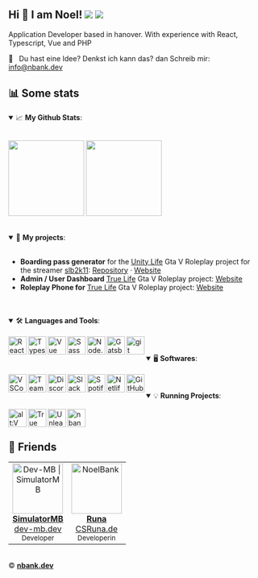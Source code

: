 ## Hi 👋 I am Noel! ![](https://komarev.com/ghpvc/?username=noelbank&color=4d2860) ![](https://hit.yhype.me/github/profile?user_id=24194246)

Application Developer based in hanover. With experience with React, Typescript, Vue and PHP

📧&nbsp;&nbsp; Du hast eine Idee? Denkst ich kann das? dan Schreib mir: 	<a href="mailto:info@nbank.dev">info@nbank.dev</a>


## 📊 Some stats

<details open>
 <summary> 📈  <b>My Github Stats</b>: </summary>
<br />
<p align = "left">
  <img height="150em" src="https://github-readme-stats.vercel.app/api/?username=noelbank&theme=react&count_private=true&include_all_commits=true" />
  <img height="150em" src="https://github-readme-stats.vercel.app/api/top-langs?username=noelbank&show_icons=true&theme=react&count_private=true&layout=compact&hide=java,html,handlebars" />
</p>
</details>
<br />
<details open>
 <summary> 📕  <b>My projects</b>: </summary>
<br />
<ul>
 <li><b>Boarding pass generator</b> for the <a href="https://unity-life.de/">Unity Life</a> Gta V Roleplay project for the streamer <a href="https://www.twitch.tv/slb2k11">slb2k11</a>: <a href="https://github.com/NoelBank/slb2k11-boardingpass">Repository</a> ·  <a href="http://slb2k11.nbank.dev/?ref=nbank-github">Website</a></li>
  <li><b>Admin / User Dashboard</b> <a href="https://truelife-rp.de/">True Life</a> Gta V Roleplay project: <a href="http://dashboard.truelife-rp.de/?ref=nbank-github">Website</a></li>
   <li><b>Roleplay Phone for</b> <a href="https://truelife-rp.de/">True Life</a> Gta V Roleplay project: <a href="http://truelife-rp.de/?ref=nbank-github">Website</a></li>
 </ul>

</details>
<br />
<br />

<details open>
 <summary> 🛠️   <b>Languages and Tools</b>: </summary>
<br />
<a href="#" target="_blank"><img align="left" alt="React" width="36px" src="https://cdn.nbank.dev/images/react.png" /></a>
<a href="#" target="_blank"><img align="left" alt="Typescript" width="36px" src="https://cdn.nbank.dev/images/typescript.svg" /></a>
<a href="#" target="_blank"><img align="left" alt="Vue" width="36px" src="https://cdn.nbank.dev/images/vue.png" /></a>
<a href="#" target="_blank"><img align="left" alt="Sass" width="36px" src="https://cdn.nbank.dev/images/sass.png" /></a>
<a href="#" target="_blank"><img align="left" alt="Node.JS" width="36px" src="https://cdn.nbank.dev/images/node.png" /></a>
<a href="#" target="_blank"><img align="left" alt="GatsbyJS" width="36px" src="https://cdn.nbank.dev/images/gatsby.svg" /></a>
<a href="#" target="_blank"> <img align="left" alt="git" width="36px" src="https://cdn.nbank.dev/images/git.png"/></a>
</details>
<br />
<br />


<details open>
 <summary> 🖥️   <b>Softwares</b>: </summary>
<br>
<a href="#" target="_blank"><img align="left" alt="VSCode" width="36px" src="https://cdn.nbank.dev/images/vscode.png" /></a>
<a href="#" target="_blank"><img align="left" alt="Teamspeak" width="36px" src="https://cdn.nbank.dev/images/teamspeak.png" /></a>
<a href="#" target="_blank"><img align="left" alt="Discord" width="36px" src="https://cdn.nbank.dev/images/discord.png" /></a>
<a href="#" target="_blank"><img align="left" alt="Slack" width="36px" src="https://cdn.nbank.dev/images/slack.png" /></a>
<a href="#" target="_blank"><img align="left" alt="Spotify" width="36px" src="https://cdn.nbank.dev/images/spotify.png" /></a>
<a href="#" target="_blank"><img align="left" alt="Netlify" width="36px" src="https://cdn.nbank.dev/images/netlify.png" /></a>
<a href="https://github.com/noelbank/" target="_blank"> <img align="left" alt="GitHub" width="36px" src="https://cdn.nbank.dev/images/github.png"/></a>
</details>

<br />
<br />

<details open>
 <summary> 💡  <b>Running Projects</b>: </summary>
<br>
<a href="https://altv.mp/#/" target="_blank"> <img align="left" alt="alt:V" width="36px" src="https://cdn.nbank.dev/images/altv.svg"/></a>
<a href="https://truelife-rp.de" target="_blank"> <img align="left" alt="True Life" width="36px" src="https://cdn.nbank.dev/images/truelife.png"/></a>
<a href="https://unleashed-life.de" target="_blank"> <img align="left" alt="Unleashed Life" width="36px" src="https://cdn.nbank.dev/images/ul.png"/></a>
<a href="https://nbank.dev" target="_blank"> <img align="left" alt="nbank.dev" height="36px" src="https://cdn.nbank.one/nb_adtYPXZxnPyI.png"/></a>
</details>

<br />
<br />

## 👾 Friends

<table>
  <tr>
    <td align="center">
      <a href="https://github.com/dev-mb"><img src="https://avatars.githubusercontent.com/u/50833616" width="100px;" id="profile-image" alt="Dev-MB | SimulatorMB"/><br/>
        <sub><b><a href="https://github.com/dev-mb">SimulatorMB</b></a></sub><br /><a href="https://dev-mb.dev">dev-mb.dev</a></br><small>Developer</small>
    </td>
    <td align="center">
      <a href="https://github.com/csruna"><img src="https://avatars.githubusercontent.com/u/58478174?v=4" width="100px;" id="profile-image" alt="NoelBank"/><br/>
        <sub><b><a href="https://github.com/NoelBank">Runa</b></a></sub><br /><a href="https://csruna.de">CSRuna.de</a></br><small>Developerin</small>
    </td>
  </tr>
</table>

<br />
© <a href="https://nbank.dev"><b>nbank.dev</b></a>
